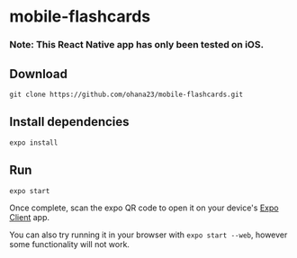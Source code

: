# mobile-flashcards

### Note: This React Native app has only been tested on iOS.

## Download

`git clone https://github.com/ohana23/mobile-flashcards.git`

## Install dependencies

`expo install`

## Run

`expo start`

Once complete, scan the expo QR code to open it on your device's [Expo Client](https://www.expo.io) app.

You can also try running it in your browser with `expo start --web`, however some functionality will not work.
